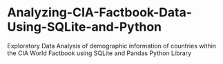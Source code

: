 # Analyzing-CIA-Factbook-Data-Using-SQLite-and-Python
Exploratory Data Analysis of demographic information of countries within the CIA World Factbook using SQLite and Pandas Python Library
